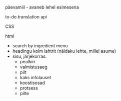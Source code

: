päevamiil - avaneb lehel esimesena

to-do
translation api

CSS

html
  - search by ingredient menu
  - headingu kolm lahtrit (näidaku lehte, millel asume)
  - sisu, järjekorras:
    * pealkiri
    * valmistusaeg
    * pilt
    * kaks infolauset
    * koostisosad
    * protsess
    * pilte
